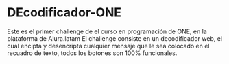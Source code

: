# DEcodificador-ONE
Este es el primer challenge de el curso en programación de ONE, en la plataforma de Alura.latam 
El challenge consiste en un decodificador web, el cual encipta y desencripta cualquier mensaje que le 
sea colocado en el recuadro de texto, todos los botones son 100% funcionales.
